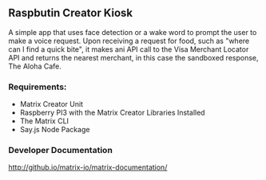 ## Raspbutin Creator Kiosk

A simple app that uses face detection or a wake word to prompt the user to make a voice request. Upon receiving a request for food, such as "where can I find a quick bite", it makes ani API call to the Visa Merchant Locator API and returns the nearest merchant, in this case the sandboxed response, The Aloha Cafe.


### Requirements:
- Matrix Creator Unit
- Raspberry PI3 with the Matrix Creator Libraries Installed
- The Matrix CLI
- Say.js Node Package


### Developer Documentation

http://github.io/matrix-io/matrix-documentation/
